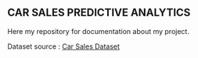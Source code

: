 ## CAR SALES PREDICTIVE ANALYTICS

Here my repository for documentation about my project.

Dataset source : [Car Sales Dataset](https://www.kaggle.com/datasets/suraj520/car-sales-data)
